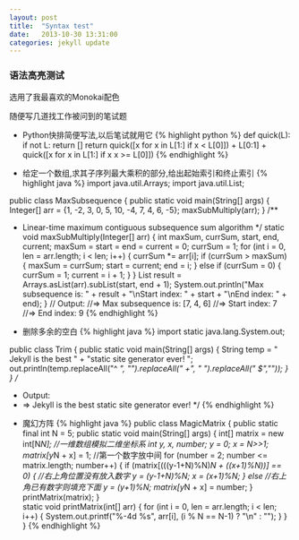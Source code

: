 ```yaml
---
layout: post
title:  "Syntax test"
date:   2013-10-30 13:31:00
categories: jekyll update
---
```


### 语法高亮测试 ###

选用了我最喜欢的Monokai配色  

随便写几道找工作被问到的笔试题  

- Python快排简便写法,以后笔试就用它
{% highlight python %}
def quick(L):
  if not L: return []
  return quick([x for x in L[1:] if x < L[0]]) + L[0:1] + \
    quick([x for x in L[1:] if x x >= L[0]])
{% endhighlight %}

  
  

- 给定一个数组,求其子序列最大乘积的部分,给出起始索引和终止索引
{% highlight java %}
import java.util.Arrays;
import java.util.List;

public class MaxSubsequence {
  public static void main(String[] args) {
    Integer[] arr = {1, -2, 3, 0, 5, 10, -4, 7, 4, 6, -5};
    maxSubMultiply(arr);
  }
  /**
   * Linear-time maximum contiguous subsequence sum algorithm
   */
  static void maxSubMultiply(Integer[] arr) {
    int maxSum, currSum, start, end, current;
    maxSum = start = end = current = 0;
    currSum = 1;
    for (int i = 0, len = arr.length; i < len; i++) {
      currSum *= arr[i];
      if (currSum > maxSum) {
        maxSum = currSum;
        start = current;
        end = i;
      } else if (currSum = 0) {
        currSum = 1;
        current = i + 1;
      }
  }
  List<Integer> result = Arrays.asList(arr).subList(start, end + 1);
  System.out.println("Max subsequence is: " + result +
      "\nStart index: " + start + "\nEnd index: " + end);
}
// Output:
//=> Max subsequence is: [7, 4, 6]
//=> Start index: 7
//=> End index: 9
{% endhighlight %}

- 删除多余的空白
{% highlight java %}
import static java.lang.System.out;

public class Trim {
  public static void main(String[] args) {
    String temp = "    Jekyll     is    the     best  "
      + "static  site generator   ever!    ";
    out.println(temp.replaceAll("^ *", "").replaceAll(" +", " ").replaceAll(" $",""));
  }
}
/*
 *  Output:
 *  => Jekyll is the best static site generator ever!
 */
{% endhighlight %}

- 魔幻方阵
{% highlight java %}
public class MagicMatrix {
  public static final int N = 5;
  public static void main(String[] args) {
    int[] matrix = new int[N*N];  //一维数组模拟二维坐标系
    int y, x, number;
    y = 0;
    x = N>>1;
    matrix[y*N + x] = 1;    //第一个数字放中间
    for (number = 2; number <= matrix.length; number++) {
      if (matrix[(((y-1+N)%N)*N + ((x+1)%N))] == 0) {
        //右上角位置没有放入数字
        y = (y-1+N)%N;
        x = (x+1)%N;
      } else
        //右上角已有数字则填充下面
        y = (y+1)%N;
      matrix[y*N + x] = number;
    }
    printMatrix(matrix);
  }  
  static void printMatrix(int[] arr) {
    for (int i = 0, len = arr.length; i < len; i++) {
      System.out.printf("%-4d  %s", arr[i], (i % N == N-1) ? "\n" : "");
    }
  }
}
{% endhighlight %}

